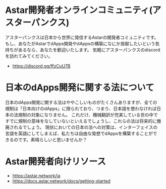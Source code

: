 # Astar開発者オンラインコミュニティ(アスターパンクス)

アスターパンクスは日本から世界に発信するAstarの開発者コミュニティです。
もし、あなたがAstarでdApps開発やdAppsの構築になにか貢献したいという気持ちがあるなら、あなたを歓迎いたします。
気軽にアスターパンクスのdiscordを訪れてみてください。

 * https://discord.gg/ffzCuU7B

# 日本のdApps開発に関する法について

日本のdApps開発に関する法はややこしいものがたくさんありますが、全ての規制は「日本向けのdApps」に限られており、つまり、日本語を使わなければ日本の法規制の対象になりません。
これだけ、機械翻訳が充実している世の中ですでに規制の意味をなしていないといえるでしょうし、これらの法は将来的に撤廃されるでしょう。
現状においての日本の法への対策は、インターフェイスの言語を英語にしてしまえば、私たちは自由な発想でdAppsを構築することができるのです。素晴らしいと思いませんか？

# Astar開発者向けリソース

 * https://astar.network/ja
 * https://docs.astar.network/docs/getting-started

 